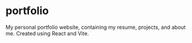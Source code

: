 # portfolio
My personal portfolio website, containing my resume, projects, and about me. Created using React and Vite.
